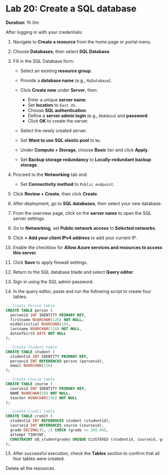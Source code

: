 # Lab 20: Create a SQL database

**Duration:** 1h 0m

After logging in with your credentials:

1. Navigate to **Create a resource** from the home page or portal menu.

2. Choose **Databases**, then select **SQL Database**.

3. Fill in the SQL Database form:

   * Select an existing **resource group**.
   * Provide a **database name** (e.g., `MyDatabase`).
   * Click **Create new** under **Server**, then:

     * Enter a unique **server name**.
     * Set **location** to `East US`.
     * Choose **SQL authentication**.
     * Define a **server admin login** (e.g., `DbAdmin`) and **password**.
     * Click **OK** to create the server.
   * Select the newly created server.
   * Set **Want to use SQL elastic pool** to `No`.
   * Under **Compute + Storage**, choose **Basic** tier and click **Apply**.
   * Set **Backup storage redundancy** to **Locally-redundant backup storage**.

4. Proceed to the **Networking** tab and:

   * Set **Connectivity method** to `Public endpoint`.

5. Click **Review + Create**, then click **Create**.

6. After deployment, go to **SQL databases**, then select your new database.

7. From the overview page, click on the **server name** to open the SQL server settings.

8. Go to **Networking**, set **Public network access** to **Selected networks**.

9. Click **+ Add your client IPv4 address** to add your current IP.

10. Enable the checkbox for **Allow Azure services and resources to access this server**.

11. Click **Save** to apply firewall settings.

12. Return to the SQL database blade and select **Query editor**.

13. Sign in using the SQL admin password.

14. In the query editor, paste and run the following script to create four tables:

```sql
-- Create Person table
CREATE TABLE person (
  personid INT IDENTITY PRIMARY KEY,
  firstname NVARCHAR(128) NOT NULL,
  middelinitial NVARCHAR(10),
  lastname NVARCHAR(128) NOT NULL,
  dateofbirth DATE NOT NULL
);

-- Create Student table
CREATE TABLE student (
  studentid INT IDENTITY PRIMARY KEY,
  personid INT REFERENCES person (personid),
  email NVARCHAR(256)
);

-- Create Course table
CREATE TABLE course (
  courseid INT IDENTITY PRIMARY KEY,
  NAME NVARCHAR(50) NOT NULL,
  teacher NVARCHAR(256) NOT NULL
);

-- Create Credit table
CREATE TABLE credit (
  studentid INT REFERENCES student (studentid),
  courseid INT REFERENCES course (courseid),
  grade DECIMAL(5, 2) CHECK (grade <= 100.00),
  attempt TINYINT,
  CONSTRAINT UQ_studentgrades UNIQUE CLUSTERED (studentid, courseid, grade, attempt)
);
```

15. After successful execution, check the **Tables** section to confirm that all four tables were created.

Delete all the resources.



